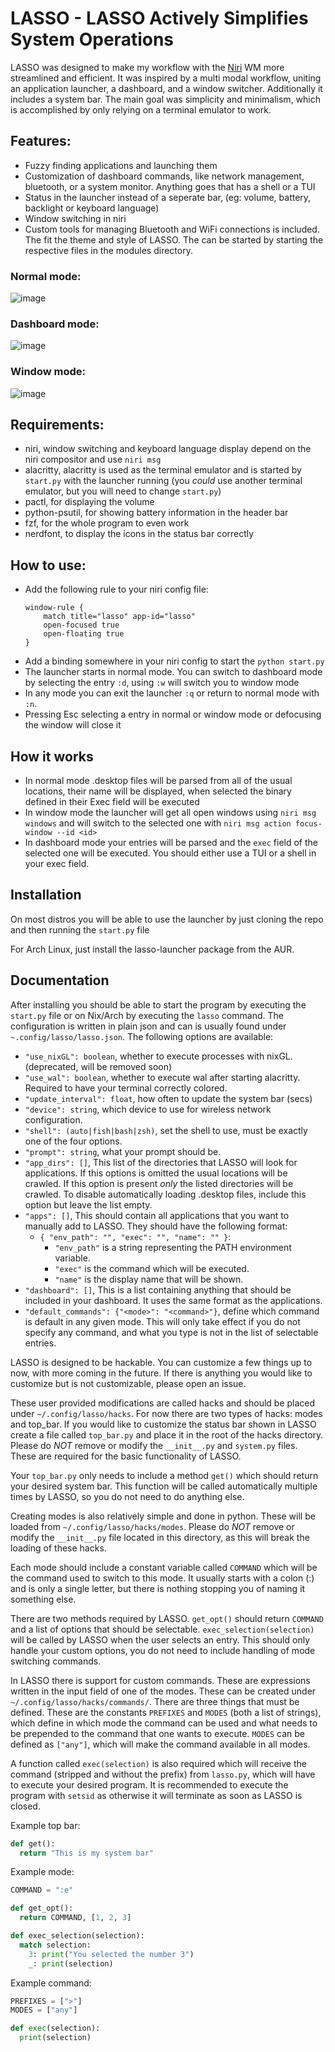 # LASSO - LASSO Actively Simplifies System Operations
LASSO was designed to make my workflow with the [Niri](https://github.com/yalter/niri) WM more streamlined and efficient. It was inspired by a multi modal workflow, uniting an application launcher, a dashboard, and a window switcher. Additionally it includes a system bar. The main goal was simplicity and minimalism, which is accomplished by only relying on a terminal emulator to work.

## Features:
 - Fuzzy finding applications and launching them
 - Customization of dashboard commands, like network management, bluetooth, or a system monitor. Anything goes that has a shell or a TUI
 - Status in the launcher instead of a seperate bar, (eg: volume, battery, backlight or keyboard language)
 - Window switching in niri
 - Custom tools for managing Bluetooth and WiFi connections is included. The fit the theme and style of LASSO. The can be started by starting the respective files in the modules directory.

### Normal mode:
![image](https://github.com/user-attachments/assets/e6cb6053-d83e-4861-a44b-1a7244e94dec)

### Dashboard mode:
![image](https://github.com/user-attachments/assets/ff06e4b8-7934-4751-a369-c6e6b1e7b8fa)

### Window mode:
![image](https://github.com/user-attachments/assets/7f59e193-4eb1-40f6-922b-1adbe0f84d8e)


## Requirements:
 - niri, window switching and keyboard language display depend on the niri compositor and use `niri msg`
 - alacritty, alacritty is used as the terminal emulator and is started by `start.py` with the launcher running (you _could_ use another terminal emulator, but you will need to change `start.py`)
 - pactl, for displaying the volume
 - python-psutil, for showing battery information in the header bar
 - fzf, for the whole program to even work
 - nerdfont, to display the icons in the status bar correctly

## How to use:
 -  Add the following rule to your niri config file:
	```
	window-rule {
		match title="lasso" app-id="lasso"
		open-focused true
		open-floating true
	}
	```
 - Add a binding somewhere in your niri config to start the `python start.py`
 - The launcher starts in normal mode. You can switch to dashboard mode by selecting the entry `:d`, using `:w` will switch you to window mode
 - In any mode you can exit the launcher `:q` or return to normal mode with `:n`.
 - Pressing Esc selecting a entry in normal or window mode or defocusing the window will close it

## How it works
 - In normal mode .desktop files will be parsed from all of the usual locations, their name will be displayed, when selected the binary defined in their Exec field will be executed
 - In window mode the launcher will get all open windows using `niri msg windows` and will switch to the selected one with `niri msg action focus-window --id <id>`
 - In dashboard mode your entries will be parsed and the `exec` field of the selected one will be executed. You should either use a TUI or a shell in your exec field.

## Installation
On most distros you will be able to use the launcher by just cloning the repo and then running the `start.py` file

For Arch Linux, just install the lasso-launcher package from the AUR.

## Documentation
After installing you should be able to start the program by executing the `start.py` file or on Nix/Arch by executing the `lasso` command.
The configuration is written in plain json and can is usually found under `~.config/lasso/lasso.json`. The following options are available:
  - `"use_nixGL": boolean`, whether to execute processes with nixGL. (deprecated, will be removed soon)
  - `"use_wal": boolean`, whether to execute wal after starting alacritty. Required to have your terminal correctly colored.
  - `"update_interval": float`, how often to update the system bar (secs)
  - `"device": string`, which device to use for wireless network configuration.
  - `"shell": (auto|fish|bash|zsh)`, set the shell to use, must be exactly one of the four options.
  - `"prompt": string`, what your prompt should be.
  - `"app_dirs": []`, This list of the directories that LASSO will look for applications. If this options is omitted the usual locations will be crawled. If this option is present _only_ the listed directories will be crawled. To disable automatically loading .desktop files, include this option but leave the list empty.
  - `"apps": []`, This should contain all applications that you want to manually add to LASSO. They should have the following format:
    - `{ "env_path": "", "exec": "", "name": "" }`:
      - `"env_path"` is a string representing the PATH environment variable.
      - `"exec"` is the command which will be executed.
      - `"name"` is the display name that will be shown.
  - `"dashboard": []`, This is a list containing anything that should be included in your dashboard. It uses the same format as the applications.
  - `"default_commands": {"<mode>": "<command>"}`, define which command is default in any given mode. This will only take effect if you do not specify any command, and what you type is not in the list of selectable entries.

LASSO is designed to be hackable. You can customize a few things up to now, with more coming in the future. If there is anything you would like to customize but is not customizable, please open an issue.

These user provided modifications are called hacks and should be placed under `~/.config/lasso/hacks`. For now there are two types of hacks: modes and top_bar. If you would like to customize the status bar shown in LASSO create a file called `top_bar.py` and place it in the root of the hacks directory. Please do _NOT_ remove or modify the `__init__.py` and `system.py` files. These are required for the basic functionality of LASSO.

Your `top_bar.py` only needs to include a method `get()` which should return your desired system bar. This function will be called automatically multiple times by LASSO, so you do not need to do anything else.

Creating modes is also relatively simple and done in python. These will be loaded from `~/.config/lasso/hacks/modes`. Please do _NOT_ remove or modify the `__init__.py` file located in this directory, as this will break the loading of these hacks.

Each mode should include a constant variable called `COMMAND` which will be the command used to switch to this mode. It usually starts with a colon (:) and is only a single letter, but there is nothing stopping you of naming it something else.

There are two methods required by LASSO. `get_opt()` should return `COMMAND` and a list of options that should be selectable. `exec_selection(selection)` will be called by LASSO when the user selects an entry. This should only handle your custom options, you do not need to include handling of mode switching commands.

In LASSO there is support for custom commands. These are expressions written in the input field of one of the modes. These can be created under `~/.config/lasso/hacks/commands/`. There are three things that must be defined. These are the constants `PREFIXES` and `MODES` (both a list of strings), which define in which mode the command can be used and what needs to be prepended to the command that one wants to execute. `MODES` can be defined as `["any"]`, which will make the command available in all modes. 

A function called `exec(selection)` is also required which will receive the command (stripped and without the prefix) from `lasso.py`, which will have to execute your desired program. It is recommended to execute the program with `setsid` as otherwise it will terminate as soon as LASSO is closed. 

Example top bar:
```python
def get():
  return "This is my system bar"
```

Example mode:
```python
COMMAND = ":e"

def get_opt():
  return COMMAND, [1, 2, 3]

def exec_selection(selection):
  match selection:
    3: print("You selected the number 3")
    _: print(selection)
```
Example command:
```python
PREFIXES = [">"]
MODES = ["any"]

def exec(selection):
  print(selection)
```
```
```
```
